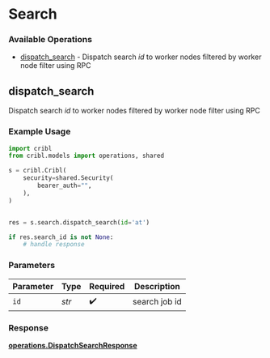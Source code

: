 # Search

### Available Operations

* [dispatch_search](#dispatch_search) - Dispatch search *id* to worker nodes filtered by worker node filter using RPC

## dispatch_search

Dispatch search *id* to worker nodes filtered by worker node filter using RPC

### Example Usage

```python
import cribl
from cribl.models import operations, shared

s = cribl.Cribl(
    security=shared.Security(
        bearer_auth="",
    ),
)


res = s.search.dispatch_search(id='at')

if res.search_id is not None:
    # handle response
```

### Parameters

| Parameter          | Type               | Required           | Description        |
| ------------------ | ------------------ | ------------------ | ------------------ |
| `id`               | *str*              | :heavy_check_mark: | search job id      |


### Response

**[operations.DispatchSearchResponse](../../models/operations/dispatchsearchresponse.md)**

